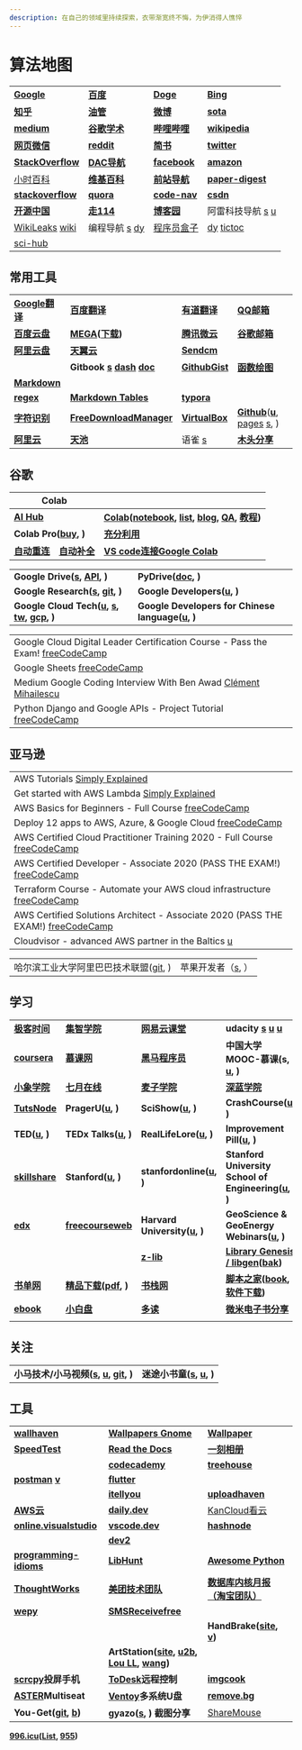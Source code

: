 ```yaml
---
description: 在自己的领域里持续探索，衣带渐宽终不悔，为伊消得人憔悴
---
```


# 算法地图

|                                                                                                               |                                                                                                                                                |                                                    |                                                                                                |
| ------------------------------------------------------------------------------------------------------------- | ---------------------------------------------------------------------------------------------------------------------------------------------- | -------------------------------------------------- | ---------------------------------------------------------------------------------------------- |
| [**Google**](https://www.google.com)                                                                          | [**百度**](https://www.baidu.com)                                                                                                                | [**Doge**](https://www.dogedoge.com)               | [**Bing**](https://cn.bing.com)                                                                |
| [**知乎**](https://www.zhihu.com)                                                                               | [**油管**](https://www.youtube.com/feed/library)                                                                                                 | [**微博**](https://weibo.com)                        | [**sota**](https://paperswithcode.com/sota)                                                    |
| [**medium**](https://medium.com)                                                                              | [**谷歌学术**](https://scholar.google.com)                                                                                                         | [**哔哩哔哩**](https://www.bilibili.com)               | [**wikipedia**](https://www.wikipedia.org)                                                     |
| [**网页微信**](https://wx2.qq.com)                                                                                | [**reddit**](https://www.reddit.com)                                                                                                           | [**简书**](https://www.jianshu.com)                  | [**twitter**](https://twitter.com)                                                             |
| [**StackOverflow**](https://stackoverflow.com)                                                                | [**DAC导航**](https://nwuzmed.ga)                                                                                                                | [**facebook**](https://www.facebook.com)           | [**amazon**](https://www.amazon.com)                                                           |
| [小时百科](https://wuli.wiki/index.html)                                                                          | [**维基百科**](https://zh.wikipedia.org/wiki/Wikipedia:%E9%A6%96%E9%A1%B5)                                                                         | [**前站导航**](http://www.frontendjs.com)              | [**paper-digest**](http://www.paper-digest.com)                                                |
| [**stackoverflow**](https://stackoverflow.com)                                                                | [**quora**](https://www.quora.com)                                                                                                             | [**code-nav**](https://github.com/liyupi/code-nav) | [**csdn**](https://www.csdn.net)                                                               |
| [**开源中国**](https://www.oschina.net)                                                                           | [**走114**](http://www.zou114.com)                                                                                                              | [**博客园**](https://www.cnblogs.com)                 | 阿雷科技导航 [s](https://aleikeji.com) [u](https://www.youtube.com/channel/UCiLtBk8dChPldOho8uTZHhQ) |
| [WikiLeaks](https://wikileaks.org) [wiki](https://zh.wikipedia.org/wiki/%E7%B6%AD%E5%9F%BA%E8%A7%A3%E5%AF%86) | 编程导航 [s](https://www.bcnav.cn) [dy](https://www.douyin.com/user/MS4wLjABAAAATJWS6usq5VDd4fLYOpmb63-bKR9jZeCugc1k3SyxqwXrMfXhOR\_kfXlXK11VfzWg) | [程序员盒子](https://www.coderutil.com)                 | [dy](https://www.douyin.com/recommend) [tictoc](https://www.tiktok.com/en)                     |
| [sci-hub](https://sci-hub.se)                                                                                 |                                                                                                                                                |                                                    |                                                                                                |

## 常用工具

|                                                  |                                                                                                                      |                                                                                                                                                                      |                                                                                                                                                                                                   |
| ------------------------------------------------ | -------------------------------------------------------------------------------------------------------------------- | -------------------------------------------------------------------------------------------------------------------------------------------------------------------- | ------------------------------------------------------------------------------------------------------------------------------------------------------------------------------------------------- |
| [**Google翻译**](https://translate.google.cn)      | [**百度翻译**](http://fanyi.baidu.com/#en/zh/)                                                                           | [**有道翻译**](http://fanyi.youdao.com)                                                                                                                                  | [**QQ邮箱**](https://mail.qq.com)                                                                                                                                                                   |
| [**百度云盘**](https://yun.baidu.com)                | [**MEGA**](https://mega.nz/aff=\_k5fdzrGFpo)**(**[**下载**](https://mega.nz/sync)**)**                                 | [**腾讯微云**](https://www.weiyun.com)                                                                                                                                   | [**谷歌邮箱**](https://mail.google.com)                                                                                                                                                               |
| [**阿里云盘**](https://aliyundrive.com/drive)        | [**天翼云**](https://cloud.189.cn)                                                                                      | [**Sendcm**](https://send.cm)                                                                                                                                        |                                                                                                                                                                                                   |
|                                                  | **Gitbook** [**s**](https://www.gitbook.com) [**dash**](https://app.gitbook.com) [**doc**](https://docs.gitbook.com) | [**GithubGist**](https://gist.github.com/discover)                                                                                                                   | [**函数绘图**](http://fooplot.com)                                                                                                                                                                    |
| [**Markdown**](https://www.zybuluo.com/mdeditor) |                                                                                                                      |                                                                                                                                                                      |                                                                                                                                                                                                   |
| [**regex**](https://regex101.com)                | [**Markdown Tables**](https://www.tablesgenerator.com/markdown\_tables)                                              | [**typora**](https://typora.io)                                                                                                                                      |                                                                                                                                                                                                   |
| [**字符识别**](http://119.3.137.32:20808/text)       | [**FreeDownloadManager**](https://www.freedownloadmanager.org/download-fdm-for-linux.htm)                            | [**VirtualBox**](https://wiki.archlinux.org/index.php/VirtualBox\_\(%E7%AE%80%E4%BD%93%E4%B8%AD%E6%96%87\)#%E5%9C%A8\_Arch\_%E9%87%8C%E5%AE%89%E8%A3%85\_VirtualBox) | [**Github**](https://github.com)([**u**](https://www.youtube.com/c/GitHub/featured), [pages](https://pages.github.com) [s](https://docs.github.com/en/pages/getting-started-with-github-pages), ) |
| [**阿里云**](https://www.aliyun.com)                | [**天池**](https://tianchi.aliyun.com)                                                                                 | 语雀 [s](https://www.yuque.com)                                                                                                                                        | [**木头分享**](https://mutou.run)                                                                                                                                                                     |

## 谷歌

| Colab                                                                                                                                                                                                                                                                                                                         |                                                                                                                                                                                                                                                                                                                                                                                                                                                                |
| ----------------------------------------------------------------------------------------------------------------------------------------------------------------------------------------------------------------------------------------------------------------------------------------------------------------------------- | -------------------------------------------------------------------------------------------------------------------------------------------------------------------------------------------------------------------------------------------------------------------------------------------------------------------------------------------------------------------------------------------------------------------------------------------------------------- |
| [**AI Hub**](https://aihub.cloud.google.com)                                                                                                                                                                                                                                                                                  | [**Colab**](https://colab.research.google.com)**(**[**notebook**](https://aihub.cloud.google.com/s?category=notebook)**, **[**list**](https://www.youtube.com/playlist?list=PLQY2H8rRoyvyK5aEDAI3wUUqC\_F0oEroL)**, **[**blog**](https://medium.com/tensorflow/colab-an-easy-way-to-learn-and-use-tensorflow-d74d1686e309)**, **[**QA**](https://research.google.com/colaboratory/faq.html#resource-limits)**, **[**教程**](https://www.cnblogs.com/zgqcn/)**)** |
| **Colab Pro(**[**buy**](https://colab.research.google.com/signup)**, )**                                                                                                                                                                                                                                                      | [**充分利用**](https://colab.research.google.com/notebooks/pro.ipynb#scrollTo=Sa-IrJS1aRVJ)                                                                                                                                                                                                                                                                                                                                                                        |
| [**自动重连**](https://blog.csdn.net/DeepFaceLabs/article/details/103889916?dist\_request\_id=1330144.35453.16182301254996507\&depth\_1-utm\_source=distribute.pc\_relevant.none-task-blog-2%7Edefault%7EBlogCommendFromMachineLearnPai2%7Edefault-5.control)　[**自动补全**](https://blog.csdn.net/low5252/article/details/108965971) | [**VS code连接Google Colab**](https://blog.csdn.net/hxydip/article/details/109675192)                                                                                                                                                                                                                                                                                                                                                                            |

|                                                                                                                                                                                                                         |                                                                                                                     |
| ----------------------------------------------------------------------------------------------------------------------------------------------------------------------------------------------------------------------- | ------------------------------------------------------------------------------------------------------------------- |
| **Google Drive(**[**s**](https://drive.google.com/drive/my-drive)**, **[**API**](https://developers.google.com/drive)**, )**                                                                                            | **PyDrive(**[**doc**](https://pythonhosted.org/PyDrive/index.html)**, )**                                           |
| **Google Research(**[**s**](https://research.google)**, **[**git**](https://github.com/google-research)**, )**                                                                                                          | **Google Developers(**[**u**](https://www.youtube.com/googlecode/featured)**, )**                                   |
| **Google Cloud Tech(**[**u**](https://www.youtube.com/user/googlecloudplatform)**, **[**s**](https://cloud.google.com)**, **[**tw**](https://twitter.com/GCPCloud)**, **[**gcp**](https://cloud.google.com/gcp/)**, )** | **Google Developers for Chinese language(**[**u**](https://www.youtube.com/c/GoogleDevelopersChina/featured)**, )** |

|                                                                                                                               |
| ----------------------------------------------------------------------------------------------------------------------------- |
| Google Cloud Digital Leader Certification Course - Pass the Exam! [freeCodeCamp](https://www.youtube.com/watch?v=UGRDM86MBIQ) |
| Google Sheets [freeCodeCamp](https://www.youtube.com/watch?v=N2opj8XzYBY)                                                     |
| Medium Google Coding Interview With Ben Awad [Clément Mihailescu](https://www.youtube.com/watch?v=4tYoVx0QoN0\&t=48s)         |
| Python Django and Google APIs - Project Tutorial [freeCodeCamp](https://www.youtube.com/watch?v=\_vCT42vDfgw)                 |

## 亚马逊

|                                                                                                                                 |
| ------------------------------------------------------------------------------------------------------------------------------- |
| AWS Tutorials [Simply Explained](https://www.youtube.com/playlist?list=PLzvRQMJ9HDiSaiCYWnEMdQvldmXrdUOmv)                      |
| Get started with AWS Lambda [Simply Explained](https://www.youtube.com/playlist?list=PLzvRQMJ9HDiSQMe68cti8cupI0mzLk1Gc)        |
| AWS Basics for Beginners - Full Course [freeCodeCamp](https://www.youtube.com/watch?v=ulprqHHWlng)                              |
| Deploy 12 apps to AWS, Azure, & Google Cloud [freeCodeCamp](https://www.youtube.com/watch?v=-ANCcFQBk6I)                        |
| AWS Certified Cloud Practitioner Training 2020 - Full Course [freeCodeCamp](https://www.youtube.com/watch?v=3hLmDS179YE)        |
| AWS Certified Developer - Associate 2020 (PASS THE EXAM!) [freeCodeCamp](https://www.youtube.com/watch?v=RrKRN9zRBWs)           |
| Terraform Course - Automate your AWS cloud infrastructure [freeCodeCamp](https://www.youtube.com/watch?v=SLB\_c\_ayRMo)         |
| AWS Certified Solutions Architect - Associate 2020 (PASS THE EXAM!) [freeCodeCamp](https://www.youtube.com/watch?v=Ia-UEYYR44s) |
| Cloudvisor - advanced AWS partner in the Baltics [u](https://www.youtube.com/channel/UC0Zczda0ktPvRSI1rVilGJA/videos)           |

|                                                          |                                           |
| -------------------------------------------------------- | ----------------------------------------- |
| 哈尔滨工业大学阿里巴巴技术联盟([git](https://github.com/HIT-Alibaba), ) | 苹果开发者（[s](https://developer.apple.com), ） |

## 学习

|                                                                |                                                                                             |                                                                                          |                                                                                                                                                                           |
| -------------------------------------------------------------- | ------------------------------------------------------------------------------------------- | ---------------------------------------------------------------------------------------- | ------------------------------------------------------------------------------------------------------------------------------------------------------------------------- |
| [**极客时间**](https://time.geekbang.org/dashboard/course)         | [**集智学院**](https://campus.swarma.org)                                                       | [**网易云课堂**](https://study.163.com)                                                       | **udacity** [**s**](https://cn.udacity.com) [**u**](https://www.youtube.com/c/Udacity/playlists) [**u**](https://www.youtube.com/channel/UCL9-bfld991n7mK2NAzuupA/videos) |
| [**coursera**](https://zh.coursera.org)                        | [**慕课网**](https://www.imooc.com)                                                            | [**黑马程序员**](http://yun.itheima.com)                                                      | **中国大学MOOC-慕课(s, **[**u**](https://www.youtube.com/c/%E4%B8%AD%E5%9B%BD%E5%A4%A7%E5%AD%A6MOOC%E6%85%95%E8%AF%BE/playlists)**, )**                                         |
| [**小象学院**](https://www.chinahadoop.cn)                         | [**七月在线**](https://www.julyedu.com)                                                         | [**麦子学院**](http://www.maiziedu.com)                                                      | [**深蓝学院**](https://www.shenlanxueyuan.com)                                                                                                                                |
| [**TutsNode**](https://tutsnode.com)                           | **PragerU(**[**u**](https://www.youtube.com/c/prageruniversity/playlists)**, )**            | **SciShow(**[**u**](https://www.youtube.com/c/SciShow/playlists)**, )**                  | **CrashCourse(**[**u**](https://www.youtube.com/user/crashcourse/featured)**, )**                                                                                         |
| **TED(**[**u**](https://www.youtube.com/c/TED/featured)**, )** | **TEDx Talks(**[**u**](https://www.youtube.com/user/TEDxTalks/featured)**, )**              | **RealLifeLore(**[**u**](https://www.youtube.com/c/RealLifeLore/playlists)**, )**        | **Improvement Pill(**[**u**](https://www.youtube.com/c/ImprovementPillChannel/playlists)**, )**                                                                           |
| [**skillshare**](https://www.skillshare.com)                   | **Stanford(**[**u**](https://www.youtube.com/c/stanford/playlists)**, )**                   | **stanfordonline(**[**u**](https://www.youtube.com/user/stanfordonline/playlists)**, )** | **Stanford University School of Engineering(**[**u**](https://www.youtube.com/c/stanfordengineering/playlists)**, )**                                                     |
| [**edx**](https://www.edx.org)                                 | [**freecourseweb**](https://freecourseweb.com)                                              | **Harvard University(**[**u**](https://www.youtube.com/c/harvard/playlists)**, )**       | **GeoScience & GeoEnergy Webinars(**[**u**](https://www.youtube.com/channel/UCoIW2njFBhPNDlNFdF8Z9uA/videos)**, )**                                                       |
|                                                                |                                                                                             | [**z-lib**](https://z-lib.org)                                                           | [**Library Genesis / libgen**](https://libgen.is)**(**[**bak**](https://libgen.rs)**)**                                                                                   |
| [**书单网**](https://www.shudan.vip)                              | [**精品下载**](http://www.j9p.com)**(**[**pdf**](http://www.j9p.com/class/r\_16\_1.html)**, )** | [**书栈网**](https://www.bookstack.cn)                                                      | [**脚本之家**](https://www.jb51.net)**(**[**book**](https://www.jb51.net/books/)**, **[**软件下载**](https://www.jb51.net/softs/)**)**                                            |
| [**ebook**](http://clg5.info/search?word=ebook-pdf)            | [**小白盘**](https://www.xiaobaipan.com)                                                       | [**多读**](http://www.duodu.cc)                                                            | [**微米电子书分享**](https://www.dzsfx.com)                                                                                                                                      |
|                                                                |                                                                                             |                                                                                          |                                                                                                                                                                           |

## 关注

|                                                                                                                                                                                    |                                                                                                              |
| ---------------------------------------------------------------------------------------------------------------------------------------------------------------------------------- | ------------------------------------------------------------------------------------------------------------ |
| **小马技术/小马视频(**[**s**](http://komavideo.com)**, **[**u**](https://www.youtube.com/channel/UCazV3A3\_1-Mtd6E\_auw\_ifg/featured)**, **[**git**](https://github.com/komavideo)**, )** | **迷途小书童(**[**s**](https://xugaoxiang.com)**, **[**u**](https://www.youtube.com/c/xugaoxiang/featured)**, )** |

## 工具

|                                                                                                                     |                                                                                                                                                                                                                                      |                                                                                                               |
| ------------------------------------------------------------------------------------------------------------------- | ------------------------------------------------------------------------------------------------------------------------------------------------------------------------------------------------------------------------------------ | ------------------------------------------------------------------------------------------------------------- |
| [**wallhaven**](https://wallhaven.cc)                                                                               | [**Wallpapers Gnome**](https://www.gnome-look.org/browse/cat/300/page/1/ord/latest/)                                                                                                                                                 | [**Wallpaper**](https://wallpapersite.com)                                                                    |
| [**SpeedTest**](https://www.speedtest.net)                                                                          | [**Read the Docs**](https://readthedocs.org)                                                                                                                                                                                         | [**一刻相册**](https://photo.baidu.com)                                                                           |
|                                                                                                                     | [**codecademy**](https://www.codecademy.com)                                                                                                                                                                                         | [**treehouse**](https://teamtreehouse.com)                                                                    |
| [**postman**](https://www.postman.com) [**v**](https://www.douyin.com/video/7005925603278949670)                    | [**flutter**](https://flutter.dev/docs)                                                                                                                                                                                              |                                                                                                               |
|                                                                                                                     | [**itellyou**](https://msdn.itellyou.cn)                                                                                                                                                                                             | [**uploadhaven**](https://uploadhaven.com)                                                                    |
| [**AWS云**](https://aws.amazon.com/cn/free)                                                                          | [**daily.dev**](https://daily.dev)                                                                                                                                                                                                   | [KanCloud看云](https://www.kancloud.cn)                                                                         |
| [**online.visualstudio**](https://online.visualstudio.com/environments)                                             | [**vscode.dev**](VsCode.dev)                                                                                                                                                                                                         | [**hashnode**](https://hashnode.com)                                                                          |
|                                                                                                                     | [**dev2**](http://dev2.co.za)                                                                                                                                                                                                        |                                                                                                               |
| [**programming-idioms**](https://programming-idioms.org/about#about-block-cheatsheets)                              | [**LibHunt**](https://www.libhunt.com)                                                                                                                                                                                               | [**Awesome Python**](https://python.libhunt.com)                                                              |
| [**ThoughtWorks**](https://www.thoughtworks.com/cn/radar)                                                           | [**美团技术团队**](https://tech.meituan.com)                                                                                                                                                                                               | [**数据库内核月报（淘宝团队）**](http://mysql.taobao.org/monthly/)                                                         |
| [**wepy**](https://github.com/aben1188/awesome-wepy)                                                                | [**SMSReceivefree**](https://smsreceivefree.com)                                                                                                                                                                                     |                                                                                                               |
|                                                                                                                     |                                                                                                                                                                                                                                      | **HandBrake(**[**site**](https://handbrake.fr)**, **[**v**](https://www.youtube.com/watch?v=p9wzB3CNXuQ)**)** |
|                                                                                                                     | **ArtStation(**[**site**](https://www.artstation.com)**, **[**u2b**](https://www.youtube.com/c/ArtStationHQ/featured)**, **[**Lou LL**](https://www.artstation.com/arroll)**, **[**wang**](https://www.artstation.com/wangchen)**)** |                                                                                                               |
| [**scrcpy**](https://github.com/Genymobile/scrcpy/)**投屏手机**                                                         | [**ToDesk**](https://www.todesk.com)**远程控制**                                                                                                                                                                                         | [**imgcook**](https://www.imgcook.com)                                                                        |
| [**ASTER**](https://www.ibik.ru)**Multiseat**                                                                       | [**Ventoy**](https://www.ventoy.net/cn/index.html)**多系统U盘**                                                                                                                                                                          | [**remove.bg**](https://www.remove.bg/zh)                                                                     |
| **You-Get(**[**git**](https://github.com/soimort/you-get)**, **[**b**](https://www.jianshu.com/p/dd7f04c27a79)**)** | **gyazo(**[**s**](https://gyazo.com)**, ) 截图分享**                                                                                                                                                                                     | [ShareMouse](https://www.sharemouse.com)                                                                      |

[**996.icu**](https://996.icu/#/zh\_CN)**(**[**List**](https://github.com/fengT-T/996\_list)**, **[**955**](https://github.com/formulahendry/955.WLB)**)**
